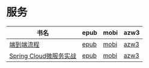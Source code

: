 # 服务

| 书名 | epub | mobi | azw3 |
| --- | --- | --- | --- |
| [端到端流程](http://ct.dalanmei.com/f/31084289-572127686-383e4b) | [epub](http://ct.dalanmei.com/f/31084289-572127686-383e4b) | [mobi](http://ct.dalanmei.com/f/31084289-571630684-8bc958) | [azw3](http://ct.dalanmei.com/f/31084289-572187677-f917bd) |
| [Spring Cloud微服务实战](http://ct.dalanmei.com/f/31084289-572132045-765261) | [epub](http://ct.dalanmei.com/f/31084289-572132045-765261) | [mobi](http://ct.dalanmei.com/f/31084289-571559586-c1fbba) | [azw3](http://ct.dalanmei.com/f/31084289-572077017-206837) |
